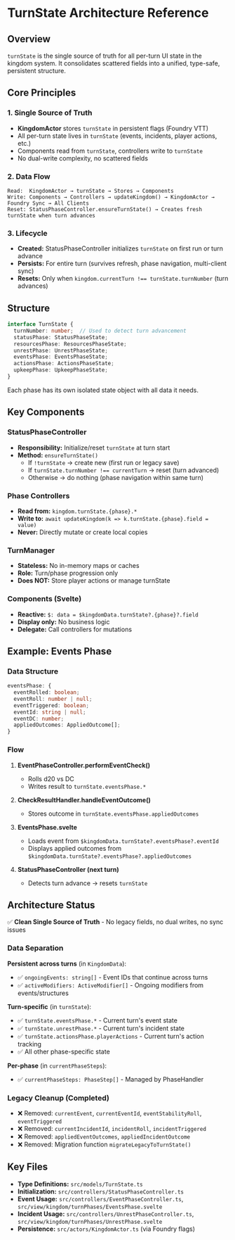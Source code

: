 # TurnState Architecture Reference

## Overview

`turnState` is the single source of truth for all per-turn UI state in the kingdom system. It consolidates scattered fields into a unified, type-safe, persistent structure.

## Core Principles

### 1. Single Source of Truth
- **KingdomActor** stores `turnState` in persistent flags (Foundry VTT)
- All per-turn state lives in `turnState` (events, incidents, player actions, etc.)
- Components read from `turnState`, controllers write to `turnState`
- No dual-write complexity, no scattered fields

### 2. Data Flow
```
Read:  KingdomActor → turnState → Stores → Components
Write: Components → Controllers → updateKingdom() → KingdomActor → Foundry Sync → All Clients
Reset: StatusPhaseController.ensureTurnState() → Creates fresh turnState when turn advances
```

### 3. Lifecycle
- **Created:** StatusPhaseController initializes `turnState` on first run or turn advance
- **Persists:** For entire turn (survives refresh, phase navigation, multi-client sync)
- **Resets:** Only when `kingdom.currentTurn !== turnState.turnNumber` (turn advances)

## Structure

```typescript
interface TurnState {
  turnNumber: number;  // Used to detect turn advancement
  statusPhase: StatusPhaseState;
  resourcesPhase: ResourcesPhaseState;
  unrestPhase: UnrestPhaseState;
  eventsPhase: EventsPhaseState;
  actionsPhase: ActionsPhaseState;
  upkeepPhase: UpkeepPhaseState;
}
```

Each phase has its own isolated state object with all data it needs.

## Key Components

### StatusPhaseController
- **Responsibility:** Initialize/reset `turnState` at turn start
- **Method:** `ensureTurnState()`
  - If `!turnState` → create new (first run or legacy save)
  - If `turnState.turnNumber !== currentTurn` → reset (turn advanced)
  - Otherwise → do nothing (phase navigation within same turn)

### Phase Controllers
- **Read from:** `kingdom.turnState.{phase}.*`
- **Write to:** `await updateKingdom(k => k.turnState.{phase}.field = value)`
- **Never:** Directly mutate or create local copies

### TurnManager
- **Stateless:** No in-memory maps or caches
- **Role:** Turn/phase progression only
- **Does NOT:** Store player actions or manage turnState

### Components (Svelte)
- **Reactive:** `$: data = $kingdomData.turnState?.{phase}?.field`
- **Display only:** No business logic
- **Delegate:** Call controllers for mutations

## Example: Events Phase

### Data Structure
```typescript
eventsPhase: {
  eventRolled: boolean;
  eventRoll: number | null;
  eventTriggered: boolean;
  eventId: string | null;
  eventDC: number;
  appliedOutcomes: AppliedOutcome[];
}
```

### Flow
1. **EventPhaseController.performEventCheck()**
   - Rolls d20 vs DC
   - Writes result to `turnState.eventsPhase.*`
   
2. **CheckResultHandler.handleEventOutcome()**
   - Stores outcome in `turnState.eventsPhase.appliedOutcomes`
   
3. **EventsPhase.svelte**
   - Loads event from `$kingdomData.turnState?.eventsPhase?.eventId`
   - Displays applied outcomes from `$kingdomData.turnState?.eventsPhase?.appliedOutcomes`
   
4. **StatusPhaseController (next turn)**
   - Detects turn advance → resets `turnState`

## Architecture Status

✅ **Clean Single Source of Truth** - No legacy fields, no dual writes, no sync issues

### Data Separation
**Persistent across turns** (in `KingdomData`):
- ✅ `ongoingEvents: string[]` - Event IDs that continue across turns
- ✅ `activeModifiers: ActiveModifier[]` - Ongoing modifiers from events/structures

**Turn-specific** (in `turnState`):
- ✅ `turnState.eventsPhase.*` - Current turn's event state
- ✅ `turnState.unrestPhase.*` - Current turn's incident state
- ✅ `turnState.actionsPhase.playerActions` - Current turn's action tracking
- ✅ All other phase-specific state

**Per-phase** (in `currentPhaseSteps`):
- ✅ `currentPhaseSteps: PhaseStep[]` - Managed by PhaseHandler

### Legacy Cleanup (Completed)
- ❌ Removed: `currentEvent`, `currentEventId`, `eventStabilityRoll`, `eventTriggered`
- ❌ Removed: `currentIncidentId`, `incidentRoll`, `incidentTriggered`
- ❌ Removed: `appliedEventOutcomes`, `appliedIncidentOutcome`
- ❌ Removed: Migration function `migrateLegacyToTurnState()`

## Key Files

- **Type Definitions:** `src/models/TurnState.ts`
- **Initialization:** `src/controllers/StatusPhaseController.ts`
- **Event Usage:** `src/controllers/EventPhaseController.ts`, `src/view/kingdom/turnPhases/EventsPhase.svelte`
- **Incident Usage:** `src/controllers/UnrestPhaseController.ts`, `src/view/kingdom/turnPhases/UnrestPhase.svelte`
- **Persistence:** `src/actors/KingdomActor.ts` (via Foundry flags)
